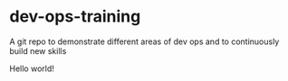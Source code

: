 # dev-ops-training
A git repo to demonstrate different areas of dev ops and to continuously build new skills

Hello world!